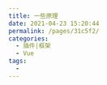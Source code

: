 ```yaml
---
title: 一些原理
date: 2021-04-23 15:20:44
permalink: /pages/31c5f2/
categories:
  - 插件|框架
  - Vue
tags:
  - 
---
```

